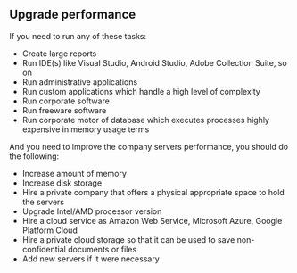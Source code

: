 ## Upgrade performance

If you need to run any of these tasks:

- Create large reports
- Run IDE(s) like Visual Studio, Android Studio, Adobe Collection Suite, so on
- Run administrative applications
- Run custom applications which handle a high level of complexity 
- Run corporate software 
- Run freeware software
- Run corporate motor of database which executes processes highly expensive in memory usage terms

And you need to improve the company servers performance, you should do the following:

- Increase amount of memory 
- Increase disk storage
- Hire a private company that offers a physical appropriate space to hold the servers
- Upgrade Intel/AMD processor version
- Hire a cloud service as Amazon Web Service, Microsoft Azure, Google Platform Cloud
- Hire a private cloud storage so that it can be used to save non-confidential documents or files
- Add new servers if it were necessary 